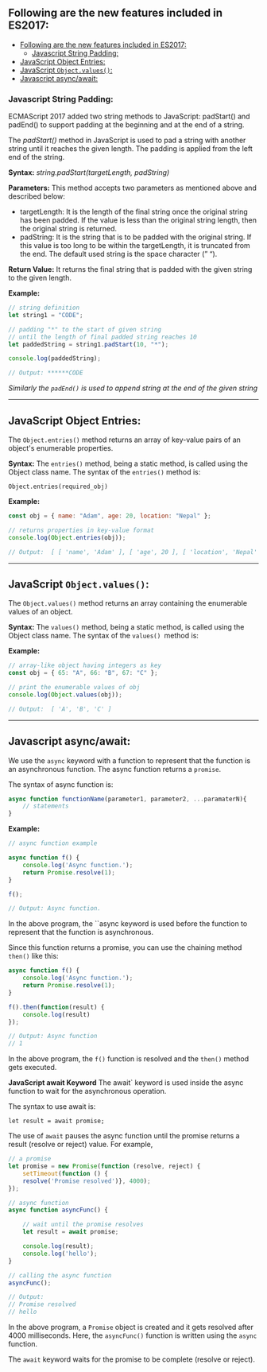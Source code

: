 ## Following are the new features included in ES2017:

- [Following are the new features included in ES2017:](#following-are-the-new-features-included-in-es2017)
  - [Javascript String Padding:](#javascript-string-padding)
- [JavaScript Object Entries:](#javascript-object-entries)
- [JavaScript `Object.values()`:](#javascript-objectvalues)
- [Javascript async/await:](#javascript-asyncawait)


### Javascript String Padding:

ECMAScript 2017 added two string methods to JavaScript: padStart() and padEnd() to support padding at the beginning and at the end of a string.

The _padStart()_ method in JavaScript is used to pad a string with another string until it reaches the given length. The padding is applied from the left end of the string. 

**Syntax:**
_string.padStart(targetLength, padString)_

**Parameters:**
This method accepts two parameters as mentioned above and described below:

- targetLength: It is the length of the final string once the original string has been padded. If the value is less than the original string length, then the original string is returned.
- padString: It is the string that is to be padded with the original string. If this value is too long to be within the targetLength, it is truncated from the end. The default used string is the space character (” “).

**Return Value:** 
It returns the final string that is padded with the given string to the given length. 

**Example:**
```Javascript
// string definition
let string1 = "CODE";

// padding "*" to the start of given string
// until the length of final padded string reaches 10
let paddedString = string1.padStart(10, "*");

console.log(paddedString);

// Output: ******CODE
```

*Similarly the `padEnd()` is used to append string at the end of the given string*

---

## JavaScript Object Entries:
The `Object.entries()` method returns an array of key-value pairs of an object's enumerable properties.

**Syntax:**
The `entries()` method, being a static method, is called using the Object class name. The syntax of the `entries()` method is:

`Object.entries(required_obj)`

**Example:**
```Javascript
const obj = { name: "Adam", age: 20, location: "Nepal" };

// returns properties in key-value format
console.log(Object.entries(obj)); 

// Output:  [ [ 'name', 'Adam' ], [ 'age', 20 ], [ 'location', 'Nepal' ] ]
```
---

## JavaScript `Object.values()`:
The `Object.values()` method returns an array containing the enumerable values of an object.

**Syntax:**
The `values()` method, being a static method, is called using the Object class name. The syntax of the `values() `method is:

**Example:**
```Javascript
// array-like object having integers as key
const obj = { 65: "A", 66: "B", 67: "C" };

// print the enumerable values of obj
console.log(Object.values(obj));

// Output:  [ 'A', 'B', 'C' ]
```

---

## Javascript async/await:
We use the `async` keyword with a function to represent that the function is an asynchronous function. The async function returns a `promise`.

The syntax of async function is:
```Javascript
async function functionName(parameter1, parameter2, ...paramaterN){
    // statements
}
```

**Example:**
```Javascript
// async function example

async function f() {
    console.log('Async function.');
    return Promise.resolve(1);
}

f(); 

// Output: Async function.
```

In the above program, the ``async keyword is used before the function to represent that the function is asynchronous.

Since this function returns a promise, you can use the chaining method `then()` like this:
```Javascript
async function f() {
    console.log('Async function.');
    return Promise.resolve(1);
}

f().then(function(result) {
    console.log(result)
});

// Output: Async function
// 1
```

In the above program, the `f()` function is resolved and the `then()` method gets executed.

**JavaScript await Keyword**
The await` keyword is used inside the async function to wait for the asynchronous operation.

The syntax to use await is:

`let result = await promise;`


The use of `await` pauses the async function until the promise returns a result (resolve or reject) value. For example,

```Javascript
// a promise
let promise = new Promise(function (resolve, reject) {
    setTimeout(function () {
    resolve('Promise resolved')}, 4000); 
});

// async function
async function asyncFunc() {

    // wait until the promise resolves 
    let result = await promise; 

    console.log(result);
    console.log('hello');
}

// calling the async function
asyncFunc();

// Output:
// Promise resolved
// hello
```

In the above program, a `Promise` object is created and it gets resolved after 4000 milliseconds. Here, the `asyncFunc()` function is written using the `async` function.

The `await` keyword waits for the promise to be complete (resolve or reject).